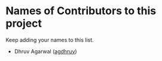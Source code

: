 # Names of Contributors to this project

Keep adding your names to this list.

* Dhruv Agarwal ([agdhruv](https://github.com/agdhruv))